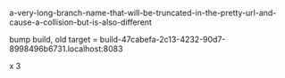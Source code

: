 a-very-long-branch-name-that-will-be-truncated-in-the-pretty-url-and-cause-a-collision-but-is-also-different

bump build, old target = build-47cabefa-2c13-4232-90d7-8998496b6731.localhost:8083

x
3
